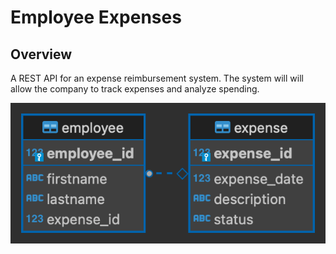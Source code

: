 # Employee Expenses

## Overview
A REST API for an expense reimbursement system.
The system will will allow the company to track expenses and analyze spending.

![ERD](images/ReimbursementERD.png)

